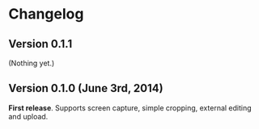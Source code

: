 # Changelog

## Version 0.1.1

(Nothing yet.)

## Version 0.1.0 (June 3rd, 2014)

**First release**. Supports screen capture, simple cropping, external editing and upload.
